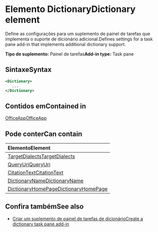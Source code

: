# <a name="dictionary-element"></a><span data-ttu-id="43f77-101">Elemento Dictionary</span><span class="sxs-lookup"><span data-stu-id="43f77-101">Dictionary element</span></span>
<span data-ttu-id="43f77-102">Define as configurações para um suplemento de painel de tarefas que implementa o suporte de dicionário adicional.</span><span class="sxs-lookup"><span data-stu-id="43f77-102">Defines settings for a task pane add-in that implements additional dictionary support.</span></span>

<span data-ttu-id="43f77-103">**Tipo de suplemento:** Painel de tarefas</span><span class="sxs-lookup"><span data-stu-id="43f77-103">**Add-in type:** Task pane</span></span>

## <a name="syntax"></a><span data-ttu-id="43f77-104">Sintaxe</span><span class="sxs-lookup"><span data-stu-id="43f77-104">Syntax</span></span>

```XML
<Dictionary>
   ...
</Dictionary>
```

## <a name="contained-in"></a><span data-ttu-id="43f77-105">Contidos em</span><span class="sxs-lookup"><span data-stu-id="43f77-105">Contained in</span></span>

[<span data-ttu-id="43f77-106">OfficeApp</span><span class="sxs-lookup"><span data-stu-id="43f77-106">OfficeApp</span></span>](officeapp.md)

## <a name="can-contain"></a><span data-ttu-id="43f77-107">Pode conter</span><span class="sxs-lookup"><span data-stu-id="43f77-107">Can contain</span></span>

|<span data-ttu-id="43f77-108">**Elemento**</span><span class="sxs-lookup"><span data-stu-id="43f77-108">**Element**</span></span>|
|:-----|
|[<span data-ttu-id="43f77-109">TargetDialects</span><span class="sxs-lookup"><span data-stu-id="43f77-109">TargetDialects</span></span>](targetdialects.md)|
|[<span data-ttu-id="43f77-110">QueryUri</span><span class="sxs-lookup"><span data-stu-id="43f77-110">QueryUri</span></span>](queryuri.md)|
|[<span data-ttu-id="43f77-111">CitationText</span><span class="sxs-lookup"><span data-stu-id="43f77-111">CitationText</span></span>](citationtext.md)|
|[<span data-ttu-id="43f77-112">DictionaryName</span><span class="sxs-lookup"><span data-stu-id="43f77-112">DictionaryName</span></span>](dictionaryname.md)|
|[<span data-ttu-id="43f77-113">DictionaryHomePage</span><span class="sxs-lookup"><span data-stu-id="43f77-113">DictionaryHomePage</span></span>](dictionaryhomepage.md)|

## <a name="see-also"></a><span data-ttu-id="43f77-114">Confira também</span><span class="sxs-lookup"><span data-stu-id="43f77-114">See also</span></span>

- [<span data-ttu-id="43f77-115">Criar um suplemento de painel de tarefas de dicionário</span><span class="sxs-lookup"><span data-stu-id="43f77-115">Create a dictionary task pane add-in</span></span>](https://docs.microsoft.com/office/dev/add-ins/word/dictionary-task-pane-add-ins)
    
